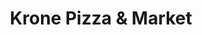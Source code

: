 ---
title: "Krone Pizza & Market"
url: /fuerstenfeldbruck/krone-pizza-und-market/
shop: Gemüse & Obst
---